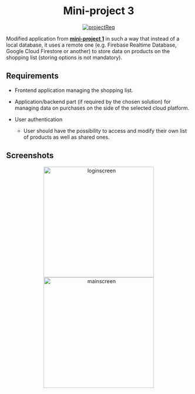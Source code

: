 <div align="center">
<h1>Mini-project 3</h1>
</div>

<div align="center">

[![projectReq](https://img.shields.io/badge/Requirements-in_Polish-purple)](https://github.com/mbednarek98/School-Projects/blob/master/SMB/SMB3/assets/mini-projekt3.pdf)
</div>

Modified application from **[mini-project 1](https://github.com/mbednarek98/School-Projects/blob/master/SMB/SMB1)** in such a way that instead of a local database, it uses a remote one (e.g. Firebase Realtime Database, Google Cloud Firestore or another) to store data on products on the shopping list (storing options is not mandatory).

## Requirements

- Frontend application managing the shopping list.

- Application/backend part (if required by the chosen solution) for managing data on purchases on the side of the selected cloud platform.

- User authentication
    - User should have the possibility to access and modify their own list of products as well as shared ones.

## Screenshots

<div align = "center">
<picture>
    <source height="300px" srcset="https://github.com/mbednarek98/School-Projects/blob/master/SMB/SMB3/assets/loginscreen.png">
    <img alt="loginscreen" height="300px" srcset="https://github.com/mbednarek98/School-Projects/blob/master/SMB/SMB1/assets/loginscreen.png">
</picture>
<picture>
    <source height="300px" srcset="https://github.com/mbednarek98/School-Projects/blob/master/SMB/SMB3/assets/newmainscreen.png">
    <img alt="mainscreen" height="300px" srcset="https://github.com/mbednarek98/School-Projects/blob/master/SMB/SMB3/assets/newmainscreen.png">
</picture>

</div>
